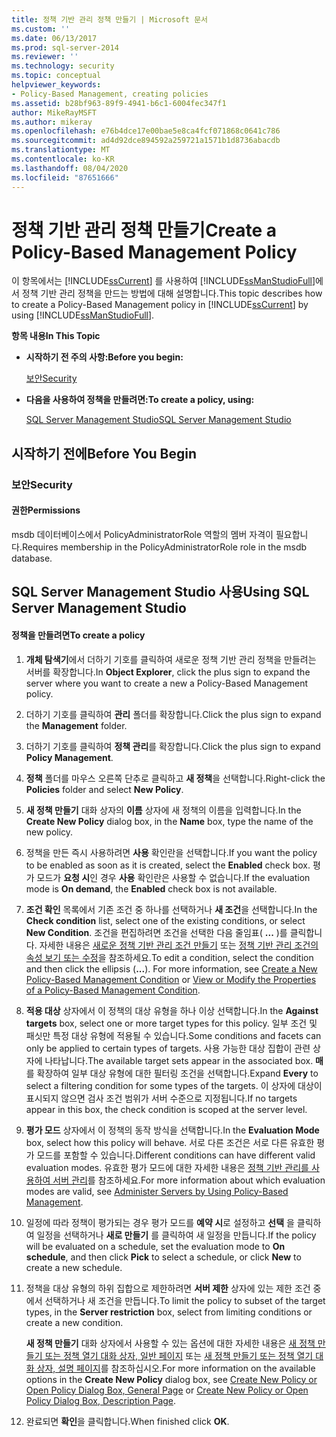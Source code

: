 ```yaml
---
title: 정책 기반 관리 정책 만들기 | Microsoft 문서
ms.custom: ''
ms.date: 06/13/2017
ms.prod: sql-server-2014
ms.reviewer: ''
ms.technology: security
ms.topic: conceptual
helpviewer_keywords:
- Policy-Based Management, creating policies
ms.assetid: b28bf963-89f9-4941-b6c1-6004fec347f1
author: MikeRayMSFT
ms.author: mikeray
ms.openlocfilehash: e76b4dce17e00bae5e8ca4fcf071868c0641c786
ms.sourcegitcommit: ad4d92dce894592a259721a1571b1d8736abacdb
ms.translationtype: MT
ms.contentlocale: ko-KR
ms.lasthandoff: 08/04/2020
ms.locfileid: "87651666"
---
```

# <a name="create-a-policy-based-management-policy"></a><span data-ttu-id="bb4f5-102">정책 기반 관리 정책 만들기</span><span class="sxs-lookup"><span data-stu-id="bb4f5-102">Create a Policy-Based Management Policy</span></span>
  <span data-ttu-id="bb4f5-103">이 항목에서는 [!INCLUDE[ssCurrent](../../includes/sscurrent-md.md)] 를 사용하여 [!INCLUDE[ssManStudioFull](../../includes/ssmanstudiofull-md.md)]에서 정책 기반 관리 정책을 만드는 방법에 대해 설명합니다.</span><span class="sxs-lookup"><span data-stu-id="bb4f5-103">This topic describes how to create a Policy-Based Management policy in [!INCLUDE[ssCurrent](../../includes/sscurrent-md.md)] by using [!INCLUDE[ssManStudioFull](../../includes/ssmanstudiofull-md.md)].</span></span>  
  
 <span data-ttu-id="bb4f5-104">**항목 내용**</span><span class="sxs-lookup"><span data-stu-id="bb4f5-104">**In This Topic**</span></span>  
  
-   <span data-ttu-id="bb4f5-105">**시작하기 전 주의 사항:**</span><span class="sxs-lookup"><span data-stu-id="bb4f5-105">**Before you begin:**</span></span>  
  
     [<span data-ttu-id="bb4f5-106">보안</span><span class="sxs-lookup"><span data-stu-id="bb4f5-106">Security</span></span>](#Security)  
  
-   <span data-ttu-id="bb4f5-107">**다음을 사용하여 정책을 만들려면:**</span><span class="sxs-lookup"><span data-stu-id="bb4f5-107">**To create a policy, using:**</span></span>  
  
     [<span data-ttu-id="bb4f5-108">SQL Server Management Studio</span><span class="sxs-lookup"><span data-stu-id="bb4f5-108">SQL Server Management Studio</span></span>](#SSMSProcedure)  
  
##  <a name="before-you-begin"></a><a name="BeforeYouBegin"></a> <span data-ttu-id="bb4f5-109">시작하기 전에</span><span class="sxs-lookup"><span data-stu-id="bb4f5-109">Before You Begin</span></span>  
  
###  <a name="security"></a><a name="Security"></a> <span data-ttu-id="bb4f5-110">보안</span><span class="sxs-lookup"><span data-stu-id="bb4f5-110">Security</span></span>  
  
####  <a name="permissions"></a><a name="Permissions"></a> <span data-ttu-id="bb4f5-111">권한</span><span class="sxs-lookup"><span data-stu-id="bb4f5-111">Permissions</span></span>  
 <span data-ttu-id="bb4f5-112">msdb 데이터베이스에서 PolicyAdministratorRole 역할의 멤버 자격이 필요합니다.</span><span class="sxs-lookup"><span data-stu-id="bb4f5-112">Requires membership in the PolicyAdministratorRole role in the msdb database.</span></span>  
  
##  <a name="using-sql-server-management-studio"></a><a name="SSMSProcedure"></a> <span data-ttu-id="bb4f5-113">SQL Server Management Studio 사용</span><span class="sxs-lookup"><span data-stu-id="bb4f5-113">Using SQL Server Management Studio</span></span>  
  
#### <a name="to-create-a-policy"></a><span data-ttu-id="bb4f5-114">정책을 만들려면</span><span class="sxs-lookup"><span data-stu-id="bb4f5-114">To create a policy</span></span>  
  
1.  <span data-ttu-id="bb4f5-115">**개체 탐색기**에서 더하기 기호를 클릭하여 새로운 정책 기반 관리 정책을 만들려는 서버를 확장합니다.</span><span class="sxs-lookup"><span data-stu-id="bb4f5-115">In **Object Explorer**, click the plus sign to expand the server where you want to create a new a Policy-Based Management policy.</span></span>  
  
2.  <span data-ttu-id="bb4f5-116">더하기 기호를 클릭하여 **관리** 폴더를 확장합니다.</span><span class="sxs-lookup"><span data-stu-id="bb4f5-116">Click the plus sign to expand the **Management** folder.</span></span>  
  
3.  <span data-ttu-id="bb4f5-117">더하기 기호를 클릭하여 **정책 관리**를 확장합니다.</span><span class="sxs-lookup"><span data-stu-id="bb4f5-117">Click the plus sign to expand **Policy Management**.</span></span>  
  
4.  <span data-ttu-id="bb4f5-118">**정책** 폴더를 마우스 오른쪽 단추로 클릭하고 **새 정책**을 선택합니다.</span><span class="sxs-lookup"><span data-stu-id="bb4f5-118">Right-click the **Policies** folder and select **New Policy**.</span></span>  
  
5.  <span data-ttu-id="bb4f5-119">**새 정책 만들기** 대화 상자의 **이름** 상자에 새 정책의 이름을 입력합니다.</span><span class="sxs-lookup"><span data-stu-id="bb4f5-119">In the **Create New Policy** dialog box, in the **Name** box, type the name of the new policy.</span></span>  
  
6.  <span data-ttu-id="bb4f5-120">정책을 만든 즉시 사용하려면 **사용** 확인란을 선택합니다.</span><span class="sxs-lookup"><span data-stu-id="bb4f5-120">If you want the policy to be enabled as soon as it is created, select the **Enabled** check box.</span></span> <span data-ttu-id="bb4f5-121">평가 모드가 **요청 시**인 경우 **사용** 확인란은 사용할 수 없습니다.</span><span class="sxs-lookup"><span data-stu-id="bb4f5-121">If the evaluation mode is **On demand**, the **Enabled** check box is not available.</span></span>  
  
7.  <span data-ttu-id="bb4f5-122">**조건 확인** 목록에서 기존 조건 중 하나를 선택하거나 **새 조건**을 선택합니다.</span><span class="sxs-lookup"><span data-stu-id="bb4f5-122">In the **Check condition** list, select one of the existing conditions, or select **New Condition**.</span></span> <span data-ttu-id="bb4f5-123">조건을 편집하려면 조건을 선택한 다음 줄임표( **...** )를 클릭합니다. 자세한 내용은 [새로운 정책 기반 관리 조건 만들기](create-a-new-policy-based-management-condition.md) 또는 [정책 기반 관리 조건의 속성 보기 또는 수정](view-or-modify-the-properties-of-a-policy-based-management-condition.md)을 참조하세요.</span><span class="sxs-lookup"><span data-stu-id="bb4f5-123">To edit a condition, select the condition and then click the ellipsis (**...**). For more information, see [Create a New Policy-Based Management Condition](create-a-new-policy-based-management-condition.md) or [View or Modify the Properties of a Policy-Based Management Condition](view-or-modify-the-properties-of-a-policy-based-management-condition.md).</span></span>  
  
8.  <span data-ttu-id="bb4f5-124">**적용 대상** 상자에서 이 정책의 대상 유형을 하나 이상 선택합니다.</span><span class="sxs-lookup"><span data-stu-id="bb4f5-124">In the **Against targets** box, select one or more target types for this policy.</span></span> <span data-ttu-id="bb4f5-125">일부 조건 및 패싯만 특정 대상 유형에 적용될 수 있습니다.</span><span class="sxs-lookup"><span data-stu-id="bb4f5-125">Some conditions and facets can only be applied to certain types of targets.</span></span> <span data-ttu-id="bb4f5-126">사용 가능한 대상 집합이 관련 상자에 나타납니다.</span><span class="sxs-lookup"><span data-stu-id="bb4f5-126">The available target sets appear in the associated box.</span></span> <span data-ttu-id="bb4f5-127">**매** 를 확장하여 일부 대상 유형에 대한 필터링 조건을 선택합니다.</span><span class="sxs-lookup"><span data-stu-id="bb4f5-127">Expand **Every** to select a filtering condition for some types of the targets.</span></span> <span data-ttu-id="bb4f5-128">이 상자에 대상이 표시되지 않으면 검사 조건 범위가 서버 수준으로 지정됩니다.</span><span class="sxs-lookup"><span data-stu-id="bb4f5-128">If no targets appear in this box, the check condition is scoped at the server level.</span></span>  
  
9. <span data-ttu-id="bb4f5-129">**평가 모드** 상자에서 이 정책의 동작 방식을 선택합니다.</span><span class="sxs-lookup"><span data-stu-id="bb4f5-129">In the **Evaluation Mode** box, select how this policy will behave.</span></span> <span data-ttu-id="bb4f5-130">서로 다른 조건은 서로 다른 유효한 평가 모드를 포함할 수 있습니다.</span><span class="sxs-lookup"><span data-stu-id="bb4f5-130">Different conditions can have different valid evaluation modes.</span></span> <span data-ttu-id="bb4f5-131">유효한 평가 모드에 대한 자세한 내용은 [정책 기반 관리를 사용하여 서버 관리](administer-servers-by-using-policy-based-management.md)를 참조하세요.</span><span class="sxs-lookup"><span data-stu-id="bb4f5-131">For more information about which evaluation modes are valid, see [Administer Servers by Using Policy-Based Management](administer-servers-by-using-policy-based-management.md).</span></span>  
  
10. <span data-ttu-id="bb4f5-132">일정에 따라 정책이 평가되는 경우 평가 모드를 **예약 시**로 설정하고 **선택** 을 클릭하여 일정을 선택하거나 **새로 만들기** 를 클릭하여 새 일정을 만듭니다.</span><span class="sxs-lookup"><span data-stu-id="bb4f5-132">If the policy will be evaluated on a schedule, set the evaluation mode to **On schedule**, and then click **Pick** to select a schedule, or click **New** to create a new schedule.</span></span>  
  
11. <span data-ttu-id="bb4f5-133">정책을 대상 유형의 하위 집합으로 제한하려면 **서버 제한** 상자에 있는 제한 조건 중에서 선택하거나 새 조건을 만듭니다.</span><span class="sxs-lookup"><span data-stu-id="bb4f5-133">To limit the policy to subset of the target types, in the **Server restriction** box, select from limiting conditions or create a new condition.</span></span>  
  
     <span data-ttu-id="bb4f5-134">**새 정책 만들기** 대화 상자에서 사용할 수 있는 옵션에 대한 자세한 내용은 [새 정책 만들기 또는 정책 열기 대화 상자, 일반 페이지](../../integration-services/general-page-of-integration-services-designers-options.md) 또는 [새 정책 만들기 또는 정책 열기 대화 상자, 설명 페이지](create-new-policy-or-open-policy-dialog-box-description-page.md)를 참조하십시오.</span><span class="sxs-lookup"><span data-stu-id="bb4f5-134">For more information on the available options in the **Create New Policy** dialog box, see [Create New Policy or Open Policy Dialog Box, General Page](../../integration-services/general-page-of-integration-services-designers-options.md) or [Create New Policy or Open Policy Dialog Box, Description Page](create-new-policy-or-open-policy-dialog-box-description-page.md).</span></span>  
  
12. <span data-ttu-id="bb4f5-135">완료되면 **확인**을 클릭합니다.</span><span class="sxs-lookup"><span data-stu-id="bb4f5-135">When finished click **OK**.</span></span>  
  
  

